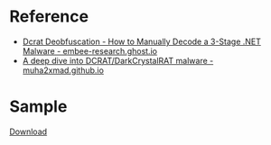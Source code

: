 # Reference
* [Dcrat Deobfuscation - How to Manually Decode a 3-Stage .NET Malware - embee-research.ghost.io](https://embee-research.ghost.io/dcrat-manual-de-obfuscation/)
* [A deep dive into DCRAT/DarkCrystalRAT malware - muha2xmad.github.io](https://muha2xmad.github.io/malware-analysis/dcrat/)

# Sample
[Download](https://bazaar.abuse.ch/sample/fd687a05b13c4f87f139d043c4d9d936b73762d616204bfb090124fd163c316e)
